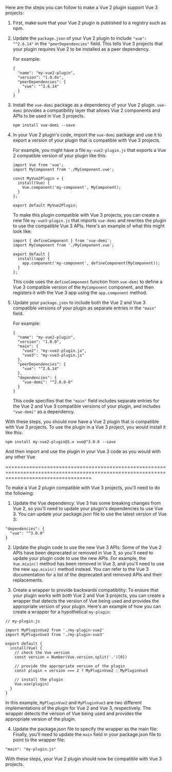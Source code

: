 Here are the steps you can follow to make a Vue 2 plugin support Vue 3 projects:

1. First, make sure that your Vue 2 plugin is published to a registry such as npm.

2. Update the `package.json` of your Vue 2 plugin to include `"vue": "^2.6.14"` in the `"peerDependencies"` field. This tells Vue 3 projects that your plugin requires Vue 2 to be installed as a peer dependency.

   For example:

   ```
   {
     "name": "my-vue2-plugin",
     "version": "1.0.0x",
     "peerDependencies": {
       "vue": "^2.6.14"
     }
   }
   ```

3. Install the `vue-demi` package as a dependency of your Vue 2 plugin. `vue-demi` provides a compatibility layer that allows Vue 2 components and APIs to be used in Vue 3 projects.

   ```
   npm install vue-demi --save
   ```

4. In your Vue 2 plugin's code, import the `vue-demi` package and use it to export a version of your plugin that is compatible with Vue 3 projects.

   For example, you might have a file `my-vue2-plugin.js` that exports a Vue 2 compatible version of your plugin like this:

   ```
   import Vue from 'vue';
   import MyComponent from './MyComponent.vue';

   const MyVue2Plugin = {
     install(Vue) {
       Vue.component('my-component', MyComponent);
     }
   };

   export default MyVue2Plugin;
   ```

   To make this plugin compatible with Vue 3 projects, you can create a new file `my-vue3-plugin.js` that imports `vue-demi` and rewrites the plugin to use the compatible Vue 3 APIs. Here's an example of what this might look like:

   ```
   import { defineComponent } from 'vue-demi';
   import MyComponent from './MyComponent.vue';

   export default {
     install(app) {
       app.component('my-component', defineComponent(MyComponent));
     }
   };
   ```

   This code uses the `defineComponent` function from `vue-demi` to define a Vue 3 compatible version of the `MyComponent` component, and then registers it with the Vue 3 app using the `app.component` method.

5. Update your `package.json` to include both the Vue 2 and Vue 3 compatible versions of your plugin as separate entries in the `"main"` field.

   For example:

   ```
   {
     "name": "my-vue2-plugin",
     "version": "1.0.0",
     "main": {
       "vue2": "my-vue2-plugin.js",
       "vue3": "my-vue3-plugin.js"
     },
     "peerDependencies": {
       "vue": "^2.6.14"
     },
     "dependencies": {
       "vue-demi": "^2.0.0-0"
     }
   }
   ```

   This code specifies that the `"main"` field includes separate entries for the Vue 2 and Vue 3 compatible versions of your plugin, and includes `"vue-demi"` as a dependency.

With these steps, you should now have a Vue 2 plugin that is compatible with Vue 3 projects. To use the plugin in a Vue 3 project, you would install it like this:

```
npm install my-vue2-plugin@1.x vue@^3.0.0 --save
```

And then import and use the plugin in your Vue 3 code as you would with any other Vue

=========================================================================================================================================

To make a Vue 2 plugin compatible with Vue 3 projects, you'll need to do the following:

1. Update the Vue dependency: Vue 3 has some breaking changes from Vue 2, so you'll need to update your plugin's dependencies to use Vue 3. You can update your package.json file to use the latest version of Vue 3:

```
"dependencies": {
  "vue": "^3.0.0"
}
```

2. Update the plugin code to use the new Vue 3 APIs: Some of the Vue 2 APIs have been deprecated or removed in Vue 3, so you'll need to update your plugin code to use the new APIs. For example, the `Vue.mixin()` method has been removed in Vue 3, and you'll need to use the new `app.mixin()` method instead. You can refer to the Vue 3 documentation for a list of the deprecated and removed APIs and their replacements.

3. Create a wrapper to provide backwards compatibility: To ensure that your plugin works with both Vue 2 and Vue 3 projects, you can create a wrapper that detects the version of Vue being used and provides the appropriate version of your plugin. Here's an example of how you can create a wrapper for a hypothetical `my-plugin`:

```
// my-plugin.js

import MyPluginVue2 from './my-plugin-vue2'
import MyPluginVue3 from './my-plugin-vue3'

export default {
  install(Vue) {
    // check the Vue version
    const version = Number(Vue.version.split('.')[0])

    // provide the appropriate version of the plugin
    const plugin = version === 2 ? MyPluginVue2 : MyPluginVue3

    // install the plugin
    Vue.use(plugin)
  }
}
```

In this example, `MyPluginVue2` and `MyPluginVue3` are two different implementations of the plugin for Vue 2 and Vue 3, respectively. The wrapper detects the version of Vue being used and provides the appropriate version of the plugin.

4. Update the package.json file to specify the wrapper as the main file: Finally, you'll need to update the `main` field in your package.json file to point to the wrapper file:

```
"main": "my-plugin.js"
```

With these steps, your Vue 2 plugin should now be compatible with Vue 3 projects.